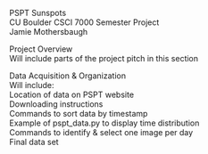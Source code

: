 PSPT Sunspots <br>
CU Boulder CSCI 7000 Semester Project <br>
Jamie Mothersbaugh <br>

Project Overview <br>
Will include parts of the project pitch in this section <br>

Data Acquisition & Organization <br>
Will include: <br>
Location of data on PSPT website <br>
Downloading instructions <br>
Commands to sort data by timestamp <br>
Example of pspt_data.py to display time distribution <br>
Commands to identify & select one image per day <br>
Final data set <br>
